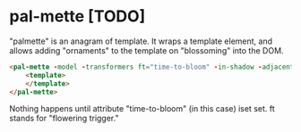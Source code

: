 # pal-mette [TODO]

"palmette" is an anagram of template.  It wraps a template element, and allows adding "ornaments" to the template on "blossoming" into the DOM.

```html
<pal-mette -model -transformers ft="time-to-bloom" -in-shadow -adjacent>
    <template>
    </template>
</pal-mette>
```

Nothing happens until attribute "time-to-bloom" (in this case) iset set.  ft stands for "flowering trigger."